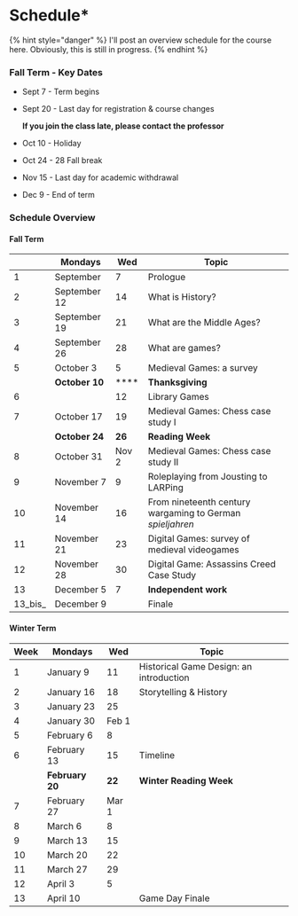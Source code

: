 # Schedule\*

{% hint style="danger" %}
I'll post an overview schedule for the course here. Obviously, this is still in progress.&#x20;
{% endhint %}

### Fall Term - Key Dates

* Sept 7 - Term begins
*   Sept 20 - Last day for registration & course changes&#x20;

    **If you join the class late, please contact the professor**
* Oct 10 - Holiday
* Oct 24 - 28 Fall break
* Nov 15 - Last day for academic withdrawal
* Dec 9 - End of term

### Schedule Overview

#### Fall Term

|         | Mondays        | Wed    | Topic                                                     |
| ------- | -------------- | ------ | --------------------------------------------------------- |
| 1       | September      | 7      | Prologue                                                  |
| 2       | September 12   | 14     | What is History?                                          |
| 3       | September 19   | 21     | What are the Middle Ages?                                 |
| 4       | September 26   | 28     | What are games?                                           |
| 5       | October 3      | 5      | Medieval Games: a survey                                  |
|         | **October 10** | ****   | **Thanksgiving**                                          |
| 6       |                | 12     | Library Games                                             |
| 7       | October 17     | 19     | Medieval Games: Chess case study I                        |
|         | **October 24** | **26** | **Reading Week**                                          |
| 8       | October 31     | Nov 2  | Medieval Games: Chess case study II                       |
| 9       | November 7     |  9     | Roleplaying from Jousting to LARPing                      |
| 10      | November 14    | 16     | From nineteenth century wargaming to German _spieljahren_ |
| 11      | November 21    | 23     | Digital Games: survey of medieval videogames              |
| 12      | November 28    | 30     | Digital Game: Assassins Creed Case Study                  |
| 13      | December 5     | 7      | **Independent work**                                      |
| 13_bis_ | December 9     |        | Finale                                                    |

#### Winter Term

| Week | Mondays         | Wed    | Topic                                   |
| ---- | --------------- | ------ | --------------------------------------- |
| 1    | January 9       | 11     | Historical Game Design: an introduction |
| 2    | January 16      | 18     | Storytelling & History                  |
| 3    | January 23      | 25     |                                         |
| 4    | January 30      | Feb 1  |                                         |
| 5    | February 6      | 8      |                                         |
| 6    | February 13     | 15     | Timeline                                |
|      | **February 20** | **22** | **Winter Reading Week**                 |
| 7    | February 27     | Mar 1  |                                         |
| 8    | March 6         | 8      |                                         |
| 9    | March 13        | 15     |                                         |
| 10   | March 20        | 22     |                                         |
| 11   | March 27        | 29     |                                         |
| 12   | April 3         | 5      |                                         |
| 13   | April 10        |        | Game Day Finale                         |
